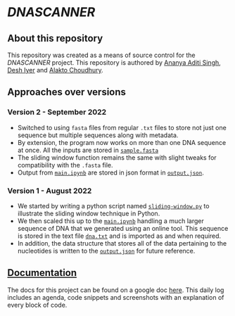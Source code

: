 # *DNASCANNER*

## About this repository
This repository was created as a means of source control for the *DNASCANNER* project. This repository is authored by [Ananya Aditi Singh](https://github.com/AnanyaAditiSingh), [Desh Iyer](https://github.com/0xVolt) and [Alakto Choudhury](https://github.com/Alcartez).

## Approaches over versions
### Version 2 - September 2022
- Switched to using `fasta` files from regular `.txt` files to store not just one sequence but multiple sequences along with metadata.
- By extension, the program now works on more than one DNA sequence at once. All the inputs are stored in [`sample.fasta`](V2-using-fasta-files/sample.fasta)
- The sliding window function remains the same with slight tweaks for compatibility with the `.fasta` file.
- Output from [`main.ipynb`](V2-using-fasta-files/main.ipynb) are stored in json format in [`output.json`](V2-using-fasta-files/output.json).

### Version 1 - August 2022
- We started by writing a python script named [`sliding-window.py`](V1-proof-of-concept\sliding-window.py) to illustrate the sliding window technique in Python.
- We then scaled this up to the [`main.ipynb`](V1-proof-of-concept\main.ipynb) handling a much larger sequence of DNA that we generated using an online tool. This sequence is stored in the text file [`dna.txt`](V1-proof-of-concept\dna.txt) and is imported as and when required.
- In addition, the data structure that stores all of the data pertaining to the nucleotides is written to the [`output.json`](V1-proof-of-concept\output.json) for future reference.

## [Documentation](https://docs.google.com/document/d/1FSGJLPnqawFmHsPHzkaaJ6Ot7dEjJXHIUfWuVUgztYc/edit?usp=sharing)
The docs for this project can be found on a google doc [here](https://docs.google.com/document/d/1FSGJLPnqawFmHsPHzkaaJ6Ot7dEjJXHIUfWuVUgztYc/edit?usp=sharing). This daily log includes an agenda, code snippets and screenshots with an explanation of every block of code.
